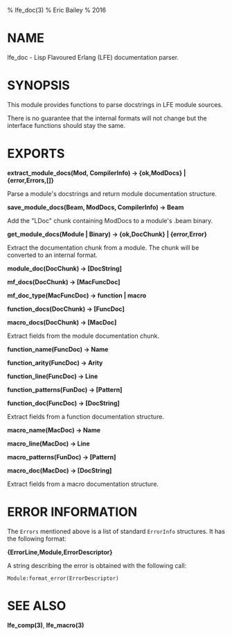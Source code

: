 % lfe_doc(3)
% Eric Bailey
% 2016


# NAME

lfe_doc - Lisp Flavoured Erlang (LFE) documentation parser.


# SYNOPSIS

This module provides functions to parse docstrings in LFE module sources.

There is no guarantee that the internal formats will not change but
the interface functions should stay the same.

# EXPORTS

**extract_module_docs(Mod, CompilerInfo) -> {ok,ModDocs} | {error,Errors,[]}**

Parse a module's docstrings and return module documentation structure.

**save_module_docs(Beam, ModDocs, CompilerInfo) -> Beam**

Add the "LDoc" chunk containing ModDocs to a module's .beam binary.

**get_module_docs(Module | Binary) -> {ok,DocChunk} | {error,Error}**

Extract the documentation chunk from a module. The chunk will be
converted to an internal format.

**module_doc(DocChunk) -> [DocString]**

**mf_docs(DocChunk) -> [MacFuncDoc]**

**mf_doc_type(MacFuncDoc) -> function | macro**

**function_docs(DocChunk) -> [FuncDoc]**

**macro_docs(DocChunk) -> [MacDoc]**

Extract fields from the module documentation chunk.

**function_name(FuncDoc) -> Name**

**function_arity(FuncDoc) -> Arity**

**function_line(FuncDoc) -> Line**

**function_patterns(FunDoc) -> [Pattern]**

**function_doc(FuncDoc) -> [DocString]**

Extract fields from a function documentation structure.

**macro_name(MacDoc) -> Name**

**macro_line(MacDoc) -> Line**

**macro_patterns(FunDoc) -> [Pattern]**

**macro_doc(MacDoc) -> [DocString]**

Extract fields from a macro documentation structure.

# ERROR INFORMATION

The ``Errors`` mentioned above is a list of standard ``ErrorInfo`` structures.
It has the following format:

**{ErrorLine,Module,ErrorDescriptor}**

A string describing the error is obtained with the following call:

```
Module:format_error(ErrorDescriptor)
```


# SEE ALSO

**lfe_comp(3)**, **lfe_macro(3)**
